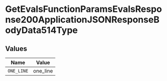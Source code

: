 # GetEvalsFunctionParamsEvalsResponse200ApplicationJSONResponseBodyData514Type


## Values

| Name       | Value      |
| ---------- | ---------- |
| `ONE_LINE` | one_line   |